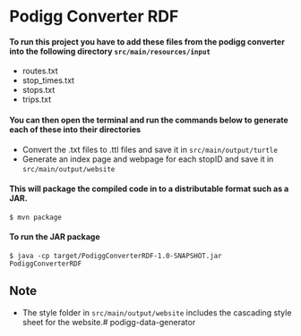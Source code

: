 Podigg Converter RDF
=========================
#### To run this project you have to add these files from the podigg converter into the following directory `src/main/resources/input`

* routes.txt  
* stop_times.txt  
* stops.txt  
* trips.txt

#### You can then open the terminal and run the commands below to generate each of these into their directories

* Convert the .txt files to .ttl files and save it in `src/main/output/turtle`
* Generate an index page and webpage for each stopID and save it in `src/main/output/website`

#### This will package the compiled code in to a distributable format such as a JAR.
```shell script
$ mvn package
```
#### To run the JAR package
```shell script
$ java -cp target/PodiggConverterRDF-1.0-SNAPSHOT.jar PodiggConverterRDF
```
## Note 
* The style folder in `src/main/output/website` includes the cascading style sheet for the website.# podigg-data-generator
